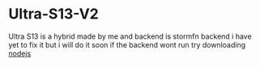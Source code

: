 # Ultra-S13-V2
Ultra S13 is a hybrid made by me and backend is stormfn backend i have yet to fix it but i will do it soon
if the backend wont run try downloading [nodejs](https://nodejs.org/en/download/)
